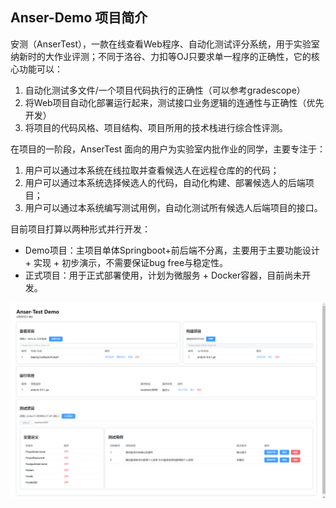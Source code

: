 ## Anser-Demo 项目简介

安测（AnserTest），一款在线查看Web程序、自动化测试评分系统，用于实验室纳新时的大作业评测；不同于洛谷、力扣等OJ只要求单一程序的正确性，它的核心功能可以：
1. 自动化测试多文件/一个项目代码执行的正确性（可以参考gradescope）
2. 将Web项目自动化部署运行起来，测试接口业务逻辑的连通性与正确性（优先开发）
3. 将项目的代码风格、项目结构、项目所用的技术栈进行综合性评测。

在项目的一阶段，AnserTest 面向的用户为实验室内批作业的同学，主要专注于：
1. 用户可以通过本系统在线拉取并查看候选人在远程仓库的的代码；
2. 用户可以通过本系统选择候选人的代码，自动化构建、部署候选人的后端项目；
3. 用户可以通过本系统编写测试用例，自动化测试所有候选人后端项目的接口。

目前项目打算以两种形式并行开发：
- Demo项目：主项目单体Springboot+前后端不分离，主要用于主要功能设计 + 实现 + 初步演示，不需要保证bug free与稳定性。
- 正式项目：用于正式部署使用，计划为微服务 + Docker容器，目前尚未开发。

![img.png](img.png)